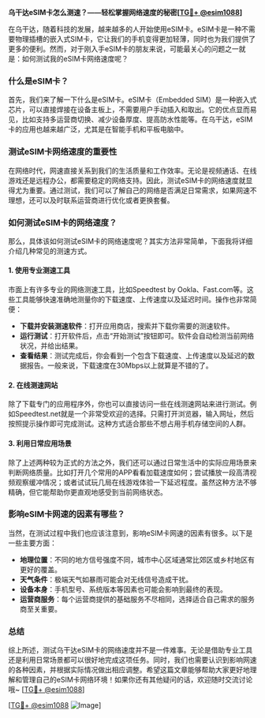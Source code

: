 **乌干达eSIM卡怎么测速？——轻松掌握网络速度的秘密[[TG💪+ @esim1088](https://t.me/s/esim1088)]**

在乌干达，随着科技的发展，越来越多的人开始使用eSIM卡。eSIM卡是一种不需要物理插槽的嵌入式SIM卡，它让我们的手机变得更加轻薄，同时也为我们提供了更多的便利。然而，对于刚入手eSIM卡的朋友来说，可能最关心的问题之一就是：如何测试我的eSIM卡网络速度呢？

### 什么是eSIM卡？
首先，我们来了解一下什么是eSIM卡。eSIM卡（Embedded SIM）是一种嵌入式芯片，可以直接焊接在设备主板上，不需要用户手动插入和取出。它的优点显而易见，比如支持多运营商切换、减少设备厚度、提高防水性能等。在乌干达，eSIM卡的应用也越来越广泛，尤其是在智能手机和平板电脑中。

### 测试eSIM卡网络速度的重要性
在网络时代，网速直接关系到我们的生活质量和工作效率。无论是视频通话、在线游戏还是远程办公，都需要稳定的网络支持。因此，测试eSIM卡的网络速度就显得尤为重要。通过测试，我们可以了解自己的网络是否满足日常需求，如果网速不理想，还可以及时联系运营商进行优化或者更换套餐。

### 如何测试eSIM卡的网络速度？
那么，具体该如何测试eSIM卡的网络速度呢？其实方法非常简单，下面我将详细介绍几种常见的测速方式。

#### 1. 使用专业测速工具
市面上有许多专业的网络测速工具，比如Speedtest by Ookla、Fast.com等。这些工具能够快速准确地测量你的下载速度、上传速度以及延迟时间。操作也非常简便：

- **下载并安装测速软件**：打开应用商店，搜索并下载你需要的测速软件。
- **运行测试**：打开软件后，点击“开始测试”按钮即可。软件会自动检测当前网络状况，并给出结果。
- **查看结果**：测试完成后，你会看到一个包含下载速度、上传速度以及延迟的数据报告。一般来说，下载速度在30Mbps以上就算是不错的了。

#### 2. 在线测速网站
除了下载专门的应用程序外，你也可以直接访问一些在线测速网站来进行测试。例如Speedtest.net就是一个非常受欢迎的选择。只需打开浏览器，输入网址，然后按照提示操作即可完成测试。这种方式适合那些不想占用手机存储空间的人群。

#### 3. 利用日常应用场景
除了上述两种较为正式的方法之外，我们还可以通过日常生活中的实际应用场景来判断网络质量。比如打开几个常用的APP看看加载速度如何；尝试播放一段高清视频观察缓冲情况；或者试试玩几局在线游戏体验一下延迟程度。虽然这种方法不够精确，但它能帮助你更直观地感受到当前网络状态。

### 影响eSIM卡网速的因素有哪些？
当然，在测试过程中我们也应该注意到，影响eSIM卡网速的因素有很多。以下是一些主要方面：

- **地理位置**：不同的地方信号强度不同，城市中心区域通常比郊区或乡村地区有更好的覆盖。
- **天气条件**：极端天气如暴雨可能会对无线信号造成干扰。
- **设备本身**：手机型号、系统版本等因素也可能会影响到最终的表现。
- **运营商服务**：每个运营商提供的基础服务不尽相同，选择适合自己需求的服务商至关重要。

### 总结
综上所述，测试乌干达eSIM卡的网络速度并不是一件难事。无论是借助专业工具还是利用日常场景都可以很好地完成这项任务。同时，我们也需要认识到影响网速的各种因素，并根据实际情况做出相应调整。希望这篇文章能够帮助大家更好地理解和管理自己的eSIM卡网络环境！如果你还有其他疑问的话，欢迎随时交流讨论哦~ [[TG💪+ @esim1088](https://t.me/s/esim1088)]

[[TG💪+ @esim1088](https://t.me/s/esim1088) ![Image](https://i.postimg.cc/4NQfJmqS/Snipaste-2025-05-13-00-14-12.png)]